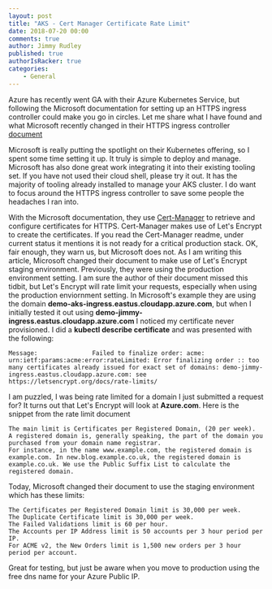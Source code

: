 ```yaml
---
layout: post
title: "AKS - Cert Manager Certificate Rate Limit"
date: 2018-07-20 00:00
comments: true
author: Jimmy Rudley
published: true
authorIsRacker: true
categories:
    - General
---
```


Azure has recently went GA with their Azure Kubernetes Service, but following the Microsoft documentation for setting up an HTTPS ingress controller could make you go in circles. Let me share what I have found and what Microsoft recently changed in their HTTPS ingress controller [document](https://docs.microsoft.com/en-us/azure/aks/ingress)

<!-- more -->

Microsoft is really putting the spotlight on their Kubernetes offering, so I spent some time setting it up. It truly is simple to deploy and manage. Microsoft has also done great work integrating it into their existing tooling set. If you have not used their cloud shell, please try it out. It has the majority of tooling already installed to manage your AKS cluster. I do want to focus around the HTTPS ingress controller to save some people the headaches I ran into.

With the Microsoft documentation, they use [Cert-Manager](https://github.com/jetstack/cert-manager) to retrieve and configure certificates for HTTPS. Cert-Manager makes use of Let's Encrypt to create the certificates. If you read the Cert-Manager readme, under current status it mentions it is not ready for a critical production stack. OK, fair enough, they warn us, but Microsoft does not. As I am writing this article, Microsoft changed their document to make use of Let's Encrypt staging environment. Previously, they were using the production environment setting. I am sure the author of their document missed this tidbit, but Let's Encrypt will rate limit your requests, especially when using the production enviornment setting. In Microsoft's example they are using the domain **demo-aks-ingress.eastus.cloudapp.azure.com**, but when I initially tested it out using **demo-jimmy-ingress.eastus.cloudapp.azure.com** I noticed my certificate never provisioned. I did a **kubectl describe certificate** and was presented with the following:

```
Message:               Failed to finalize order: acme: urn:ietf:params:acme:error:rateLimited: Error finalizing order :: too many certificates already issued for exact set of domains: demo-jimmy-ingress.eastus.cloudapp.azure.com: see https://letsencrypt.org/docs/rate-limits/
```

I am puzzled, I was being rate limited for a domain I just submitted a request for? It turns out that Let's Encrypt will look at **Azure.com**. Here is the snippet from the rate limit document

```
The main limit is Certificates per Registered Domain, (20 per week). 
A registered domain is, generally speaking, the part of the domain you purchased from your domain name registrar. 
For instance, in the name www.example.com, the registered domain is example.com. In new.blog.example.co.uk, the registered domain is example.co.uk. We use the Public Suffix List to calculate the registered domain.
```

Today, Microsoft changed their document to use the staging environment which has these limits:

```
The Certificates per Registered Domain limit is 30,000 per week.
The Duplicate Certificate limit is 30,000 per week.
The Failed Validations limit is 60 per hour.
The Accounts per IP Address limit is 50 accounts per 3 hour period per IP.
For ACME v2, the New Orders limit is 1,500 new orders per 3 hour period per account.
```

Great for testing, but just be aware when you move to production using the free dns name for your Azure Public IP.




